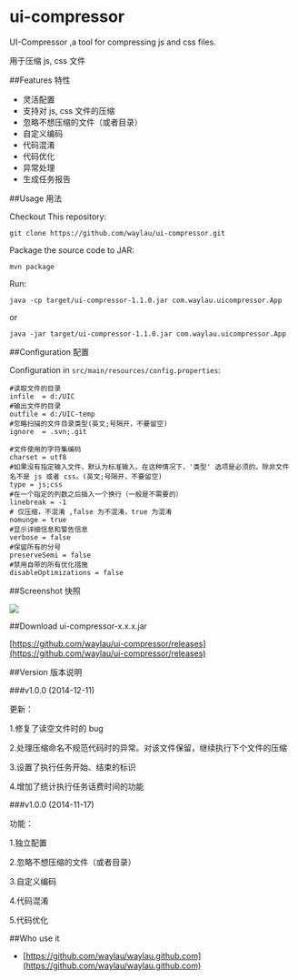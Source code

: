 ui-compressor
=============

UI-Compressor ,a tool for compressing js and css files.

用于压缩 js, css 文件

##Features 特性

* 灵活配置
* 支持对 js, css 文件的压缩
* 忽略不想压缩的文件（或者目录）
* 自定义编码
* 代码混淆
* 代码优化
* 异常处理
* 生成任务报告

##Usage 用法

Checkout This repository:

	git clone https://github.com/waylau/ui-compressor.git

Package the source code to JAR:

	mvn package

Run:

	java -cp target/ui-compressor-1.1.0.jar com.waylau.uicompressor.App

or 

	java -jar target/ui-compressor-1.1.0.jar com.waylau.uicompressor.App

##Configuration 配置

 Configuration in `src/main/resources/config.properties`:

	#读取文件的目录
	infile  = d:/UIC      
	#输出文件的目录
	outfile = d:/UIC-temp    
	#忽略扫描的文件目录类型(英文;号隔开，不要留空)
	ignore  = .svn;.git
	
	#文件使用的字符集编码
	charset = utf8
	#如果没有指定输入文件，默认为标准输入。在这种情况下，'类型' 选项是必须的。除非文件名不是 js 或者 css。(英文;号隔开，不要留空)
	type = js;css
	#在一个指定的列数之后插入一个换行（一般是不需要的）
	linebreak = -1
	# 仅压缩，不混淆 ,false 为不混淆，true 为混淆
	nomunge = true
	#显示详细信息和警告信息
	verbose = false
	#保留所有的分号
	preserveSemi = false
	#禁用自带的所有优化措施
	disableOptimizations = false

##Screenshot 快照

![](http://99btgc01.info/uploads/2014/12/compress.jpg)

##Download ui-compressor-x.x.x.jar

[https://github.com/waylau/ui-compressor/releases](https://github.com/waylau/ui-compressor/releases)

##Version 版本说明

###v1.0.0 (2014-12-11)

更新：

1.修复了读空文件时的 bug 

2.处理压缩命名不规范代码时的异常。对该文件保留，继续执行下个文件的压缩

3.设置了执行任务开始、结束的标识

4.增加了统计执行任务话费时间的功能

###v1.0.0 (2014-11-17)

功能：

1.独立配置

2.忽略不想压缩的文件（或者目录）

3.自定义编码

4.代码混淆

5.代码优化


##Who use it

* [https://github.com/waylau/waylau.github.com](https://github.com/waylau/waylau.github.com)




